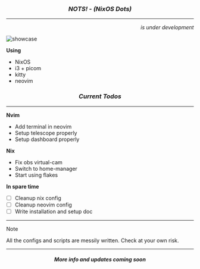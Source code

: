 <h3 align="center"><em>NOTS! - (NixOS Dots)</em></h3>

---

<div align="right"><em>is under development</em></div>

![showcase](https://github.com/user-attachments/assets/908e0dc2-ff4f-446e-8a51-d3cebc201fd6)

**Using**

- NixOS
- i3 + picom
- kitty
- neovim

<h3 align="center"><em>Current Todos</em></h3>

---

**Nvim**

- Add terminal in neovim
- Setup telescope properly
- Setup dashboard properly

**Nix**

- Fix obs virtual-cam
- Switch to home-manager
- Start using flakes

**In spare time**

- [ ] Cleanup nix config
- [ ] Cleanup neovim config
- [ ] Write installation and setup doc

---

> [!NOTE]  
> All the configs and scripts are messily written. Check at your own risk.

---

<h4 align="center"><strong><em>More info and updates coming soon</em></strong></h4>

